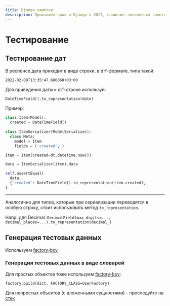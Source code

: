 ```yaml
---
title: Django-заметки
description: Произошел врыв в Django в 2021, начинают появляться заметочки, рецептики, хочется иметь их все в одном месте
---
```


# Тестирование

## Тестирование дат

В респонсе дата приходит в виде строки, в drf-формате, типа такой:

```
2022-02-08T13:35:47.680868+03:00
```

Для приведения даты к drf-строке используй: 

```python
DateTimeField().to_representation(date)
```

Пример:

```python
class Item(Model):
  created = DateTimeField()
  
class ItemSerializer(ModelSerializer):
  class Meta:
    model = Item
    fields = ('created', )

item = Item(created=dt.datetime.now())

data = ItemSerializer(item).data

self.assertEqual(
  data, 
  {'created': DateTimeField().to_representation(item.created),
} 
```

---

Аналогично для типов, которые при сериализации переводятся в особую строку, стоит использовать метод `to_representation`.

Напр. для Decimal: `DecimalField(max_digits=..., decimal_places=...).to_representation(decimal_)`

## Генерация тестовых данных

Используем [factory-boy](https://factoryboy.readthedocs.io/en/stable/index.html)

### Генерация тестовых данных в виде словарей

Для простых объектов тоже используем [factory-boy](https://factoryboy.readthedocs.io/en/stable/recipes.html#converting-a-factory-s-output-to-a-dict):

```
factory.build(dict, FACTORY_CLASS=UserFactory)
```

Для непростых объектов (с вложенными сущностями) - проследуйте на [стек](https://stackoverflow.com/a/66596431/5500609)
